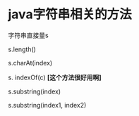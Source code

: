# java字符串相关的方法



字符串直接量s

s.length()

s.charAt(index)

s. indexOf(c)     **[这个方法很好用啊]**

s.substring(index)

s.substring(index1, index2)

